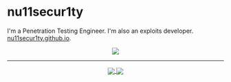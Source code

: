 # nu11secur1ty

I'm a Penetration Testing Engineer. I'm also an exploits developer. [nu11secur1ty.github.io](https://nu11secur1ty.github.io).

<p align="center">
    <a href="https://github.com/nu11secur1ty"><img src="https://img.shields.io/github/followers/nu11secur1ty?style=for-the-badge&logo=github&logoColor=ffffff&labelColor=1a1a1a&color=802000"></a>
</p>

---

<p align="center">

<a href="https://github.com/nu11secur1ty/nu11secur1ty">
  <img align="center" src="https://github-readme-stats.vercel.app/api?username=nu11secur1ty&include_all_commits=true&custom_title=nu11secur1ty's+GitHub+Stats&hide=contribs&show_icons=true&line_height=32&count_private=true&title_color=ffffff&text_color=c9cacc&icon_color=b32d00&bg_color=1a1a1a" />
</a>

<a href="https://github.com/nu11secur1ty/nu11secur1ty">
  <img align="center" src="https://github-readme-stats.vercel.app/api/top-langs/?username=nu11secur1ty&hide_title=false&exclude_repo=nu11secur1ty.github.io&langs_count=3&layout=default&hide_border=false&bg_color=1a1a1a&text_color=c9cacc&title_color=ffffff" />
</a>

</p>
